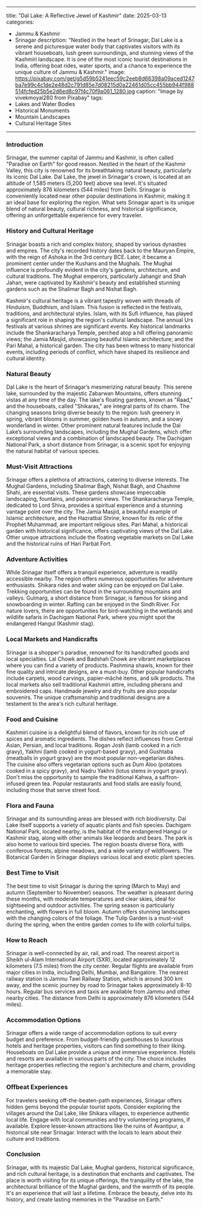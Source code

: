 
---
title: "Dal Lake: A Reflective Jewel of Kashmir"
date: 2025-03-13
categories:
  - Jammu & Kashmir
  - Srinagar
description: "Nestled in the heart of Srinagar, Dal Lake is a serene and picturesque water body that captivates visitors with its vibrant houseboats, lush green surroundings, and stunning views of the Kashmiri landscape. It is one of the most iconic tourist destinations in India, offering boat rides, water sports, and a chance to experience the unique culture of Jammu & Kashmir."
image: https://pixabay.com/get/g5d59b5241eec59c2eeb8d66398a09aced1247ba7e99c4c1de2e48d2c791d85e7d08215d0a22461d05cc455bb944f988514fcfed25b5e2d6ed8c97f4c70f9a061_1280.jpg
caption: "Image by vivekmoyal280 from Pixabay"
tags: 
  - Lakes and Water Bodies
  - Historical Monuments
  - Mountain Landscapes
  - Cultural Heritage Sites
---


### **Introduction**

Srinagar, the summer capital of Jammu and Kashmir, is often called "Paradise on Earth" for good reason. Nestled in the heart of the Kashmir Valley, this city is renowned for its breathtaking natural beauty, particularly its iconic Dal Lake.  Dal Lake, the jewel in Srinagar's crown, is located at an altitude of 1,585 meters (5,200 feet) above sea level. It's situated approximately 876 kilometers (544 miles) from Delhi.  Srinagar is conveniently located near other popular destinations in Kashmir, making it an ideal base for exploring the region. What sets Srinagar apart is its unique blend of natural beauty,  cultural richness, and historical significance, offering an unforgettable experience for every traveler.

### **History and Cultural Heritage**

Srinagar boasts a rich and complex history, shaped by various dynasties and empires. The city's recorded history dates back to the Mauryan Empire, with the reign of Ashoka in the 3rd century BCE.  Later, it became a prominent center under the Kushans and the Mughals.  The Mughal influence is profoundly evident in the city's gardens, architecture, and cultural traditions. The Mughal emperors, particularly Jahangir and Shah Jahan, were captivated by Kashmir's beauty and established stunning gardens such as the Shalimar Bagh and Nishat Bagh. <placeholder image tag>

Kashmir's cultural heritage is a vibrant tapestry woven with threads of Hinduism, Buddhism, and Islam. This fusion is reflected in the festivals, traditions, and architectural styles.  Islam, with its Sufi influence, has played a significant role in shaping the region's cultural landscape. The annual Urs festivals at various shrines are significant events.  Key historical landmarks include the Shankaracharya Temple, perched atop a hill offering panoramic views; the Jamia Masjid, showcasing beautiful Islamic architecture; and the Pari Mahal, a historical garden.  The city has been witness to many historical events, including periods of conflict, which have shaped its resilience and cultural identity.

### **Natural Beauty**

Dal Lake is the heart of Srinagar’s mesmerizing natural beauty.  <placeholder image tag>  This serene lake, surrounded by the majestic Zabarwan Mountains, offers stunning vistas at any time of the day. The lake's floating gardens, known as "Raad," and the houseboats, called "Shikaras," are integral parts of its charm.  The changing seasons bring diverse beauty to the region: lush greenery in spring, vibrant blooms in summer,  golden hues in autumn, and a snowy wonderland in winter. Other prominent natural features include the Dal Lake’s surrounding landscapes, including the Mughal Gardens, which offer exceptional views and a combination of landscaped beauty.  The Dachigam National Park, a short distance from Srinagar, is a scenic spot for enjoying the natural habitat of various species.

### **Must-Visit Attractions**

Srinagar offers a plethora of attractions, catering to diverse interests. The Mughal Gardens, including Shalimar Bagh, Nishat Bagh, and Chashme Shahi, are essential visits. <placeholder image tag> These gardens showcase impeccable landscaping, fountains, and panoramic views. The Shankaracharya Temple, dedicated to Lord Shiva, provides a spiritual experience and a stunning vantage point over the city. The Jamia Masjid, a beautiful example of Islamic architecture, and the Hazratbal Shrine, known for its relic of the Prophet Muhammad, are important religious sites. Pari Mahal, a historical garden with historical significance, offers captivating views of the Dal Lake. Other unique attractions include the floating vegetable markets on Dal Lake and the historical ruins of Hari Parbat Fort.

### **Adventure Activities**

While Srinagar itself offers a tranquil experience, adventure is readily accessible nearby. The region offers numerous opportunities for adventure enthusiasts. Shikara rides and water skiing can be enjoyed on Dal Lake.  <placeholder image tag>  Trekking opportunities can be found in the surrounding mountains and valleys.  Gulmarg, a short distance from Srinagar, is famous for skiing and snowboarding in winter.  Rafting can be enjoyed in the Sindh River. For nature lovers, there are opportunities for bird-watching in the wetlands and wildlife safaris in Dachigam National Park, where you might spot the endangered Hangul (Kashmir stag).

### **Local Markets and Handicrafts**

Srinagar is a shopper's paradise, renowned for its handcrafted goods and local specialties.  Lal Chowk and Badshah Chowk are vibrant marketplaces where you can find a variety of products.   Pashmina shawls, known for their fine quality and intricate designs, are a must-buy.  Other popular handicrafts include carpets, wood carvings, papier-mâché items, and silk products. <placeholder image tag>  The local markets also sell traditional Kashmiri attire, including pherans and embroidered caps.  Handmade jewelry and dry fruits are also popular souvenirs. The unique craftsmanship and traditional designs are a testament to the area's rich cultural heritage.

### **Food and Cuisine**

Kashmiri cuisine is a delightful blend of flavors, known for its rich use of spices and aromatic ingredients.  The dishes reflect influences from Central Asian, Persian, and local traditions. Rogan Josh (lamb cooked in a rich gravy), Yakhni (lamb cooked in yogurt-based gravy), and Gushtaba (meatballs in yogurt gravy) are the most popular non-vegetarian dishes.  The cuisine also offers vegetarian options such as Dum Aloo (potatoes cooked in a spicy gravy), and Nadru Yakhni (lotus stems in yogurt gravy). <placeholder image tag> Don't miss the opportunity to sample the traditional Kahwa, a saffron-infused green tea. Popular restaurants and food stalls are easily found, including those that serve street food.

### **Flora and Fauna**

Srinagar and its surrounding areas are blessed with rich biodiversity.  Dal Lake itself supports a variety of aquatic plants and fish species.  Dachigam National Park, located nearby, is the habitat of the endangered Hangul or Kashmir stag, along with other animals like leopards and bears.  The park is also home to various bird species. The region boasts diverse flora, with coniferous forests, alpine meadows, and a wide variety of wildflowers. <placeholder image tag>  The Botanical Garden in Srinagar displays various local and exotic plant species.

### **Best Time to Visit**

The best time to visit Srinagar is during the spring (March to May) and autumn (September to November) seasons. The weather is pleasant during these months, with moderate temperatures and clear skies, ideal for sightseeing and outdoor activities. <placeholder image tag>  The spring season is particularly enchanting, with flowers in full bloom.  Autumn offers stunning landscapes with the changing colors of the foliage. The Tulip Garden is a must-visit during the spring, when the entire garden comes to life with colorful tulips.

### **How to Reach**

Srinagar is well-connected by air, rail, and road. The nearest airport is Sheikh ul-Alam International Airport (SXR), located approximately 12 kilometers (7.5 miles) from the city center. Regular flights are available from major cities in India, including Delhi, Mumbai, and Bangalore. The nearest railway station is Jammu Tawi Railway Station, which is around 300 km away, and the scenic journey by road to Srinagar takes approximately 8-10 hours.  Regular bus services and taxis are available from Jammu and other nearby cities.  The distance from Delhi is approximately 876 kilometers (544 miles).

### **Accommodation Options**

Srinagar offers a wide range of accommodation options to suit every budget and preference. From budget-friendly guesthouses to luxurious hotels and heritage properties, visitors can find something to their liking.  Houseboats on Dal Lake provide a unique and immersive experience.  <placeholder image tag> Hotels and resorts are available in various parts of the city. The choice includes heritage properties reflecting the region's architecture and charm, providing a memorable stay.

### **Offbeat Experiences**

For travelers seeking off-the-beaten-path experiences, Srinagar offers hidden gems beyond the popular tourist spots. Consider exploring the villages around the Dal Lake, like Shikara villages, to experience authentic local life.  Engage with local communities and try volunteering programs, if available. Explore lesser-known attractions like the ruins of Avantipur, a historical site near Srinagar.  <placeholder image tag> Interact with the locals to learn about their culture and traditions.

### **Conclusion**

Srinagar, with its majestic Dal Lake, Mughal gardens, historical significance, and rich cultural heritage, is a destination that enchants and captivates.  The place is worth visiting for its unique offerings, the tranquility of the lake, the architectural brilliance of the Mughal gardens, and the warmth of its people. It's an experience that will last a lifetime. Embrace the beauty, delve into its history, and create lasting memories in the "Paradise on Earth."


